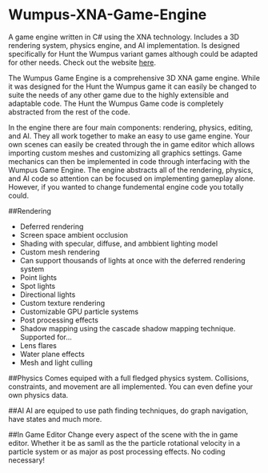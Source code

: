 # Wumpus-XNA-Game-Engine
A game engine written in C# using the XNA technology. Includes a 3D rendering system, physics engine, and AI implementation. Is designed specifically for Hunt the Wumpus variant games although could be adapted for other needs.
Check out the website [here](wumpusengine.com). 

The Wumpus Game Engine is a comprehensive 3D XNA game engine. While it was designed for the Hunt the Wumpus game it can easily be changed to suite the needs of any other game due to the highly extensible and adaptable code. The Hunt the Wumpus Game code is completely abstracted from the rest of the code. 

In the engine there are four main components: rendering, physics, editing, and AI. They all work together to make an easy to use game engine. Your own scenes can easily be created through the in game editor which allows importing custom meshes and customizing all graphics settings. Game mechanics can then be implemented in code through interfacing with the Wumpus Game Engine. The engine abstracts all of the rendering, physics, and AI code so attention can be focused on implementing gameplay alone. However, if you wanted to change fundemental engine code you totally could. 

##Rendering
- Deferred rendering
- Screen space ambient occlusion
- Shading with specular, diffuse, and ambbient lighting  model
- Custom mesh rendering
-  Can support thousands of lights at once with the deferred rendering system
  - Point lights
  - Spot lights
  - Directional lights
- Custom texture rendering
- Customizable GPU particle systems
- Post processing effects
- Shadow mapping using the cascade shadow mapping technique. Supported for...
- Lens flares
- Water plane effects
- Mesh and light culling

##Physics
Comes equiped with a full fledged physics system. Collisions, constraints, and movement are all implemented. You can even define your own physics data.

##AI
AI are equiped to use path finding techniques, do graph navigation, have states and much more.

##In Game Editor
Change every aspect of the scene with the in game editor. Whether it be as samll as the the particle rotational velocity in a particle system or as major as post processing effects. No coding necessary!
